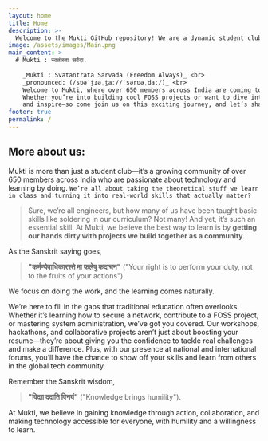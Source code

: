 ```yaml
---
layout: home
title: Home
description: >-
  Welcome to the Mukti GitHub repository! We are a dynamic student club based in Bangalore, India, fostering collaboration and innovation in the realm of technology. Our focus areas include cybersecurity, network security, system administration, OSINT, and software development.
image: /assets/images/Main.png
main_content: >
  # Mukti : स्वतंत्रता सर्वदा.
  
    _Mukti : Svatantrata Sarvada (Freedom Always)_ <br>
    _pronounced: (/sʋəˈt̪ɾəˌt̪aː//ˈsərʋəˌdaː/)_ <br>
    Welcome to Mukti, where over 650 members across India are coming together to learn, create, and grow! We’re all about empowering students with the skills that go beyond what’s taught in class.
    Whether you’re into building cool FOSS projects or want to dive into workshops at national and international forums, Mukti is the place to be. We’re here to innovate, learn,
    and inspire—so come join us on this exciting journey, and let’s shape the future of technology together!
footer: true
permalink: /
---
```

## More about us:

Mukti is more than just a student club—it’s a growing community of over 650 members across India who are passionate about technology and learning by doing. 
`We’re all about taking the theoretical stuff we learn in class and turning it into real-world skills that actually matter?` 
> Sure, we’re all engineers, but how many of us have been taught basic skills like soldering in our curriculum? Not many! And yet, it’s such an essential skill. At Mukti, we believe the best way to learn is by **getting our hands dirty with projects we build together as a community**.

As the Sanskrit saying goes, 

> **"कर्मण्येवाधिकारस्ते मा फलेषु कदाचन"** ("Your right is to perform your duty, not to the fruits of your actions").

We focus on doing the work, and the learning comes naturally.

We’re here to fill in the gaps that traditional education often overlooks. Whether it’s learning how to secure a network, contribute to a FOSS project, or mastering system 
administration, we’ve got you covered. Our workshops, hackathons, and collaborative projects aren’t just about boosting your resume—they’re about giving you the confidence to 
tackle real challenges and make a difference. Plus, with our presence at national and international forums, you’ll have the chance to show off your skills and learn from others 
in the global tech community. 

Remember the Sanskrit wisdom, 

> **"विद्या ददाति विनयं"** ("Knowledge brings humility").

At Mukti, we believe in gaining knowledge through action, collaboration, and making technology accessible for everyone, with humility and a willingness to learn.



